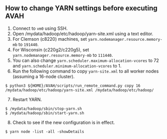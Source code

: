 ## How to change YARN settings before executing AVAH

1. Connect to `vm0` using SSH.
2. Open /mydata/hadoop/etc/hadoop/yarn-site.xml using a text editor.
3. For Clemson (c8220) machines, set
   `yarn.nodemanager.resource.memory-mb` to `191440`.
4. For Wisconsin (c220g2/c220g5), set
   `yarn.nodemanager.resource.memory-mb` to `111440`.
5. You can also change `yarn.scheduler.maximum-allocation-vcores` to 72
and `yarn.scheduler.minimum-allocation-vcores` to 1.
6. Run the following command to copy `yarn-site.xml` to all worker nodes (assuming a 16-node cluster).
```
$ python3 ${HOME}/AVAH/scripts/run_remote_command.py copy 16 /mydata/hadoop/etc/hadoop/yarn-site.xml /mydata/hadoop/etc/hadoop/
```
7. Restart YARN.
```
$ /mydata/hadoop/sbin/stop-yarn.sh
$ /mydata/hadoop/sbin/start-yarn.sh
```

8. Check to see if the new configuration is in effect.
```
$ yarn node -list -all -showDetails
```
